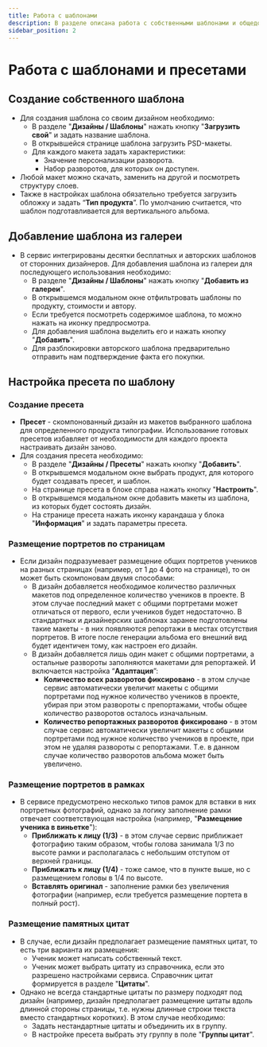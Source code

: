 ```yaml
---
title: Работа с шаблонами
description: В разделе описана работа с собственными шаблонами и общедоступными из галереи
sidebar_position: 2
---
```

# Работа с шаблонами и пресетами
## Создание собственного шаблона
* Для создания шаблона со своим дизайном необходимо:
    + В разделе "__Дизайны / Шаблоны__" нажать кнопку "__Загрузить свой__" и задать название шаблона.
    + В открывшейся странице шаблона загрузить PSD-макеты.
    + Для каждого макета задать характеристики:
        + Значение персонализации разворота.
        + Набор разворотов, для которых он доступен.
* Любой макет можно скачать, заменить на другой и посмотреть структуру слоев.
* Также в настройках шаблона обязательно требуется загрузить обложку и задать “__Тип продукта__”. По умолчанию считается, что шаблон подготавливается для вертикального альбома.

## Добавление шаблона из галереи
* В сервис интегрированы десятки бесплатных и авторских шаблонов от сторонних дизайнеров. Для добавления шаблона из галереи для последующего использования необходимо:
    + В разделе "__Дизайны / Шаблоны__" нажать кнопку "__Добавить из галереи__".
    + В открывшемся модальном окне отфильтровать шаблоны по продукту, стоимости и автору.
    + Если требуется посмотреть содержимое шаблона, то можно нажать на иконку предпросмотра.
    + Для добавления шаблона выделить его и нажать кнопку "__Добавить__".
    + Для разблокировки авторского шаблона предварительно отправить нам подтверждение факта его покупки.

## Настройка пресета по шаблону
### Создание пресета
* __Пресет__ - скомпонованный дизайн из макетов выбранного шаблона для определенного продукта типографии. Использование готовых пресетов избавляет от необходимости для каждого проекта настраивать дизайн заново.
* Для создания пресета необходимо:
    + В разделе "__Дизайны / Пресеты__" нажать кнопку "__Добавить__".
    + В открывшемся модальном окне выбрать продукт, для которого будет создавать пресет, и шаблон.
    + На странице пресета в блоке справа нажать кнопку "__Настроить__".
    + В открывшемся модальном окне добавить макеты из шаблона, из которых будет состоять дизайн.
    + На странице пресета нажать иконку карандаша у блока "__Информация__" и задать параметры пресета.
### Размещение портретов по страницам
* Если дизайн подразумевает размещение общих портретов учеников на разных страницах (например, от 1 до 4 фото на странице), то он может быть скомпоновам двумя способами:
    + В дизайн добавляется необходимое количество различных макетов под определенное количество учеников в проекте. В этом случае последний макет с общими портретами может отличаться от первого, если учеников будет недостаточно. В стандартных и дизайнерских шаблонах заранее подготовлены такие макеты - в них появляются репортажи в местах отсутствия портретов. В итоге после генерации альбома его внешний вид будет идентичен тому, как настроен его дизайн.
    + В дизайн добавляется лишь один макет с общими портретами, а остальные развороты заполняются макетами для репортажей. И включается настройка “__Адаптация__”:
        + __Количество всех разворотов фиксировано__ - в этом случае сервис автоматически увеличит макеты с общими портретами под нужное количество учеников в проекте, убирая при этом развороты с препортажами, чтобы общее количество разворотов осталось изначальным.
        + __Количество репортажных разворотов фиксировано__  - в этом случае сервис автоматически увеличит макеты с общими портретами под нужное количество учеников в проекте, при этом не удаляя развороты с репортажами. Т.е. в данном случае количество разворотов альбома может быть увеличено.
### Размещение портретов в рамках
* В сервисе предусмотрено несколько типов рамок для вставки в них портретных фотографий, однако за логику заполнение рамки отвечает соответствующая настройка (например, "__Размещение ученика в виньетке__"):
    + __Приближать к лицу (1/3)__ - в этом случае сервис приближает фотографию таким образом, чтобы голова занимала 1/3 по высоте рамки и располагалась с небольшим отступом от верхней границы.
    + __Приближать к лицу (1/4)__ - тоже самое, что в пункте выше, но с размещением головы в 1/4 по высоте.
    + __Вставлять оригинал__ - заполнение рамки без увеличения фотографии (например, если требуется размещение портета в полный рост).

### Размещение памятных цитат
* В случае, если дизайн предполагает размещение памятных цитат, то есть три варианта их размещения:
    + Ученик может написать собственный текст.
    + Ученик может выбрать цитату из справочника, если это разрешено настройками сервиса. Справочник цитат формируется в разделе "__Цитаты__".
* Однако не всегда стандартные цитаты по размеру подходят под дизайн (например, дизайн предполагает размещение цитаты вдоль длинной стороны страницы, т.е. нужны длинные строки текста вместо стандартных коротких). В этом случае необходимо:
    + Задать нестандартные цитаты и объединить их в группу.
    + В настройке пресета выбрать эту группу в поле "__Группы цитат__".